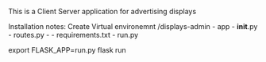 This is a Client Server application for advertising displays

Installation notes:
Create Virtual environemnt 
 /displays-admin
 	- app
 		- __init__.py
 		- routes.py
 		- 
 	- requirements.txt
 	- run.py


 export FLASK_APP=run.py
 flask run